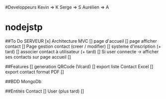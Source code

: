 
#Developpeurs
Kevin => K
Serge => S
Aurélien => A


# nodejstp

##To Do
SERVEUR [x]
Architecture MVC []
page d'accueil []
page afficher contact []
Page gestion contact (creer / modifier) []
systeme d'inscription (+ tard) []
associer contact à utilisateur (+ tard) []
Si user connecte -> afficher ses contacts sur page accueil []

##Features []
generation QRCode (Vcard) []
export liste Contact Excel []
export contact format PDF []

##BDD 
MongoDb

##Entités
Contact []
User (plus tard) []
